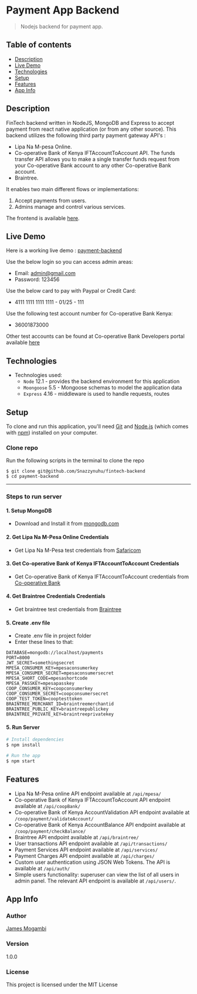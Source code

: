 # Payment App Backend
>Nodejs backend for payment app.

## Table of contents
* [Description](#description)
* [Live Demo](#live-demo)
* [Technologies](#technologies)
* [Setup](#setup)
* [Features](#features)
* [App Info](#app-info)


## Description
FinTech backend written in NodeJS, MongoDB and Express to accept payment from react native application (or from any other source).
This backend utilizes the following third party payment gateway API's :
- Lipa Na M-pesa Online.
- Co-operative Bank of Kenya IFTAccountToAccount  API. The funds transfer API allows you to make a single transfer funds request from your Co-operative Bank account to any other Co-operative Bank account.
- Braintree.

It enables two main different flows or implementations:
1. Accept payments from users.
2. Admins manage and control various services.
 
The frontend is available [here](https://github.com/jamesmogambi/payment-front-end/).
 
## Live Demo
Here is a working live demo : [payment-backend](https://chep-james.herokuapp.com/)


Use the below login so you can access admin areas:
- Email: admin@gmail.com
- Password: 123456

Use the below card to pay with Paypal or Credit Card:
- 4111 1111 1111 1111 - 01/25 - 111

Use the following test account number for Co-operative Bank Kenya:
- 36001873000

Other test accounts can be found at Co-operative Bank Developers portal available  [here](https://developer.co-opbank.co.ke:9443/store/apis/documentation)

## Technologies
* Technologies used:
  * `Node` 12.1 - provides the backend environment for this application
  * `Moongoose` 5.5 - Mongoose schemas to model the application data
  * `Express` 4.16 - middleware is used to handle requests, routes


## Setup
To clone and run this application, you'll need [Git](https://git-scm.com) and [Node.js](https://nodejs.org/en/download/) (which comes with [npm](http://npmjs.com)) installed on your computer.

###  Clone repo
Run the following scripts in the terminal to clone the repo
```
$ git clone git@github.com/Snazzynuhu/fintech-backend
$ cd payment-backend
```

----------------------------------

### Steps to run server
 #### 1. Setup MongoDB
 - Download and Install it from [mongodb.com](https://www.mongodb.com/try/download/community)
 
 #### 2. Get Lipa Na M-Pesa Online Credentials
 - Get Lipa Na M-Pesa test credentials from [Safaricom](https://developer.safaricom.co.ke/home)
 
 #### 3. Get Co-operative Bank of Kenya IFTAccountToAccount Credentials
 - Get Co-operative Bank of Kenya IFTAccountToAccount  credentials from [Co-operative Bank ](https://developer.co-opbank.co.ke:9443/store/apis/documentation#header9)
 
 #### 4. Get Braintree Credentials Credentials
 - Get braintree test credentials from [Braintree](https://www.braintreepayments.com/sandbox)
 
   
 #### 5. Create .env file
- Create .env file in project folder
- Enter these lines to that:

```
DATABASE=mongodb://localhost/payments
PORT=8000
JWT_SECRET=somethingsecret
MPESA_CONSUMER_KEY=mpesaconsumerkey
MPESA_CONSUMER_SECRET=mpesaconsumersecret
MPESA_SHORT_CODE=mpesashortcode 
MPESA_PASSKEY=mpesapasskey
COOP_CONSUMER_KEY=coopconsumerkey
COOP_CONSUMER_SECRET=coopconsumersecret
COOP_TEST_TOKEN=cooptesttoken
BRAINTREE_MERCHANT_ID=braintreemerchantid
BRAINTREE_PUBLIC_KEY=braintreepublickey
BRAINTREE_PRIVATE_kEY=braintreeprivatekey

```
 
 #### 5. Run Server

```bash
# Install dependencies
$ npm install

# Run the app
$ npm start
```

## Features
*  Lipa Na M-Pesa online API endpoint available at `/api/mpesa/`
*  Co-operative Bank of Kenya IFTAccountToAccount API endpoint available at `/api/coopBank/`
*  Co-operative Bank of Kenya AccountValidation API endpoint available at `/coop/payment/validateAccount/`
*  Co-operative Bank of Kenya AccountBalance API endpoint available at `/coop/payment/checkBalance/`
*  Braintree API endpoint available at `/api/braintree/`
*  User transactions API endpoint available at `/api/transactions/`
*  Payment Services  API endpoint available at `/api/services/`
*  Payment Charges  API endpoint available at `/api/charges/`
*  Custom user authentication using JSON Web Tokens. The API is available at `/api/auth/`
*  Simple users functionality: superuser can view the list of all users in admin panel. The relevant API endpoint is available at `/api/users/`.

## App Info

### Author

[James Mogambi](https://github.com/jamesmogambi)

### Version

1.0.0

### License

This project is licensed under the MIT License
